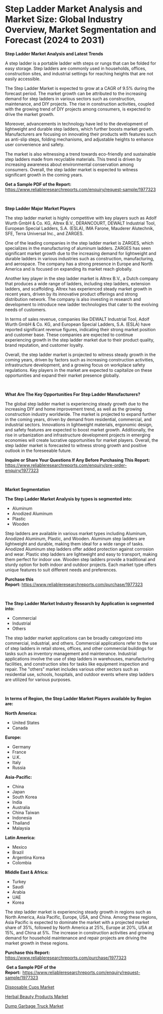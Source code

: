 <p><h1>Step Ladder Market Analysis and Market Size: Global Industry Overview, Market Segmentation and Forecast (2024 to 2031)</h1></p><p><strong>Step Ladder Market Analysis and Latest Trends</strong></p>
<p><p>A step ladder is a portable ladder with steps or rungs that can be folded for easy storage. Step ladders are commonly used in households, offices, construction sites, and industrial settings for reaching heights that are not easily accessible.</p><p>The Step Ladder Market is expected to grow at a CAGR of 9.5% during the forecast period. The market growth can be attributed to the increasing demand for step ladders in various sectors such as construction, maintenance, and DIY projects. The rise in construction activities, coupled with the growing trend of DIY projects among consumers, is expected to drive the market growth.</p><p>Moreover, advancements in technology have led to the development of lightweight and durable step ladders, which further boosts market growth. Manufacturers are focusing on innovating their products with features such as anti-slip steps, folding mechanisms, and adjustable heights to enhance user convenience and safety.</p><p>The market is also witnessing a trend towards eco-friendly and sustainable step ladders made from recyclable materials. This trend is driven by increasing awareness about environmental conservation among consumers. Overall, the step ladder market is expected to witness significant growth in the coming years.</p></p>
<p><strong>Get a Sample PDF of the Report:&nbsp;</strong> <a href="https://www.reliableresearchreports.com/enquiry/request-sample/1977323">https://www.reliableresearchreports.com/enquiry/request-sample/1977323</a></p>
<p>&nbsp;</p>
<p><strong>Step Ladder Major Market Players</strong></p>
<p><p>The step ladder market is highly competitive with key players such as Adolf Wurth GmbH & Co. KG, Altrex B.V., DERANCOURT, DEWALT Industrial Tool, European Special Ladders, S.A. (ESLA), IMA Farone, Mauderer Alutechnik, SFE, Terra Universal Inc., and ZARGES. </p><p>One of the leading companies in the step ladder market is ZARGES, which specializes in the manufacturing of aluminum ladders. ZARGES has seen significant market growth due to the increasing demand for lightweight and durable ladders in various industries such as construction, manufacturing, and aerospace. The company has a strong presence in Europe and North America and is focused on expanding its market reach globally.</p><p>Another key player in the step ladder market is Altrex B.V., a Dutch company that produces a wide range of ladders, including step ladders, extension ladders, and scaffolding. Altrex has experienced steady market growth in recent years, driven by its innovative product offerings and strong distribution network. The company is also investing in research and development to introduce new ladder technologies that cater to the evolving needs of customers.</p><p>In terms of sales revenue, companies like DEWALT Industrial Tool, Adolf Wurth GmbH & Co. KG, and European Special Ladders, S.A. (ESLA) have reported significant revenue figures, indicating their strong market position and customer base. These companies are expected to continue experiencing growth in the step ladder market due to their product quality, brand reputation, and customer loyalty.</p><p>Overall, the step ladder market is projected to witness steady growth in the coming years, driven by factors such as increasing construction activities, infrastructure development, and a growing focus on workplace safety regulations. Key players in the market are expected to capitalize on these opportunities and expand their market presence globally.</p></p>
<p>&nbsp;</p>
<p><strong>What Are The Key Opportunities For Step Ladder Manufacturers?</strong></p>
<p><p>The global step ladder market is experiencing steady growth due to the increasing DIY and home improvement trend, as well as the growing construction industry worldwide. The market is projected to expand further in the coming years, driven by demand from residential, commercial, and industrial sectors. Innovations in lightweight materials, ergonomic design, and safety features are expected to boost market growth. Additionally, the rise in urbanization and infrastructure development projects in emerging economies will create lucrative opportunities for market players. Overall, the step ladder market is forecasted to witness strong growth and positive outlook in the foreseeable future.</p></p>
<p><strong>Inquire or Share Your Questions If Any Before Purchasing This Report:</strong> <a href="https://www.reliableresearchreports.com/enquiry/pre-order-enquiry/1977323">https://www.reliableresearchreports.com/enquiry/pre-order-enquiry/1977323</a></p>
<p>&nbsp;</p>
<p><strong>Market Segmentation</strong></p>
<p><strong>The Step Ladder Market Analysis by types is segmented into:</strong></p>
<p><ul><li>Aluminum</li><li>Anodized Aluminum</li><li>Plastic</li><li>Wooden</li></ul></p>
<p><p>Step ladders are available in various market types including Aluminum, Anodized Aluminum, Plastic, and Wooden. Aluminum step ladders are lightweight and durable, making them ideal for a wide range of tasks. Anodized Aluminum step ladders offer added protection against corrosion and wear. Plastic step ladders are lightweight and easy to transport, making them perfect for indoor use. Wooden step ladders provide a traditional and sturdy option for both indoor and outdoor projects. Each market type offers unique features to suit different needs and preferences.</p></p>
<p><strong>Purchase this Report:&nbsp;</strong><a href="https://www.reliableresearchreports.com/purchase/1977323">https://www.reliableresearchreports.com/purchase/1977323</a></p>
<p>&nbsp;</p>
<p><strong>The Step Ladder Market Industry Research by Application is segmented into:</strong></p>
<p><ul><li>Commercial</li><li>Industrial</li><li>Others</li></ul></p>
<p><p>The step ladder market applications can be broadly categorized into commercial, industrial, and others. Commercial applications refer to the use of step ladders in retail stores, offices, and other commercial buildings for tasks such as inventory management and maintenance. Industrial applications involve the use of step ladders in warehouses, manufacturing facilities, and construction sites for tasks like equipment inspection and repair. The "others" market includes various other sectors such as residential use, schools, hospitals, and outdoor events where step ladders are utilized for various purposes.</p></p>
<p>&nbsp;</p>
<p><strong>In terms of Region, the Step Ladder Market Players available by Region are:</strong></p>
<p>
    <p> <strong> North America: </strong>
        <ul>
            <li>United States</li>
            <li>Canada</li>
        </ul>
        </p> 
    <p> <strong> Europe: </strong>
        <ul>
            <li>Germany</li>
            <li>France</li>
            <li>U.K.</li>
            <li>Italy</li>
            <li>Russia</li>
        </ul>
        </p> 
    <p> <strong> Asia-Pacific: </strong>
        <ul>
            <li>China</li>
            <li>Japan</li>
            <li>South Korea</li>
            <li>India</li>
            <li>Australia</li>
            <li>China Taiwan</li>
            <li>Indonesia</li>
            <li>Thailand</li>
            <li>Malaysia</li>
        </ul>
        </p> 
    <p> <strong> Latin America: </strong>
        <ul>
            <li>Mexico</li>
            <li>Brazil</li>
            <li>Argentina Korea</li>
            <li>Colombia</li>
        </ul>
        </p> 
    <p> <strong> Middle East & Africa: </strong>
        <ul>
            <li>Turkey</li>
            <li>Saudi</li>
            <li>Arabia</li>
            <li>UAE</li>
            <li>Korea</li>
        </ul>
    </p>
    </p>
<p><p>The step ladder market is experiencing steady growth in regions such as North America, Asia Pacific, Europe, USA, and China. Among these regions, Asia Pacific is expected to dominate the market with a projected market share of 35%, followed by North America at 25%, Europe at 20%, USA at 15%, and China at 5%. The increase in construction activities and growing demand for household maintenance and repair projects are driving the market growth in these regions.</p></p>
<p><strong>Purchase this Report: </strong><a href="https://www.reliableresearchreports.com/purchase/1977323">https://www.reliableresearchreports.com/purchase/1977323</a></p>
<p>&nbsp;<strong>Get a Sample PDF of the Report:&nbsp;&nbsp;</strong><a href="https://www.reliableresearchreports.com/enquiry/request-sample/1977323">https://www.reliableresearchreports.com/enquiry/request-sample/1977323</a></p>
<p><strong></strong></p>
<p><p><a href="https://github.com/kosella/Market-Research-Report-List-2/blob/main/disposable-cups-market.md">Disposable Cups Market</a></p><p><a href="https://github.com/nathandecarvalho/Market-Research-Report-List-2/blob/main/herbal-beauty-products-market.md">Herbal Beauty Products Market</a></p><p><a href="https://spotless-saver-8fd.notion.site/Dump-Garbage-Truck-Market-Size-Reflecting-a-Forecast-Till-2031-Market-By-Type-By-Application-and-B-1e6c8c207f1a456db6f167cf6e76e4eb">Dump Garbage Truck Market</a></p></p>